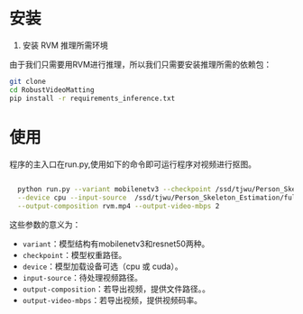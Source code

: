 # 安装
1. 安装 RVM 推理所需环境
 
 由于我们只需要用RVM进行推理，所以我们只需要安装推理所需的依赖包：
   ```bash
   git clone
   cd RobustVideoMatting
   pip install -r requirements_inference.txt
   ```

# 使用
程序的主入口在run.py,使用如下的命令即可运行程序对视频进行抠图。
 ```bash
   
   python run.py --variant mobilenetv3 --checkpoint /ssd/tjwu/Person_Skeleton_Estimation/rvm/rvm_mobilenetv3.pth \
   --device cpu --input-source  /ssd/tjwu/Person_Skeleton_Estimation/full_data/test/joe_wong_host_v1.mp4 \
   --output-composition rvm.mp4 --output-video-mbps 2 
   ```
这些参数的意义为：
- `variant`：模型结构有mobilenetv3和resnet50两种。
- `checkpoint`：模型权重路径。
- `device`：模型加载设备可选（cpu 或 cuda）。
- `input-source`：待处理视频路径。
- `output-composition`：若导出视频，提供文件路径。。
- `output-video-mbps`：若导出视频，提供视频码率。
